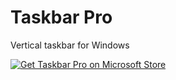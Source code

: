 # Taskbar Pro
Vertical taskbar for Windows

<a href="ms-windows-store://pdp/?ProductId=9PCRFNN71JDX">
   <img src="https://getbadgecdn.azureedge.net/images/en-us%20dark.svg" alt="Get Taskbar Pro on Microsoft Store" />
</a>
